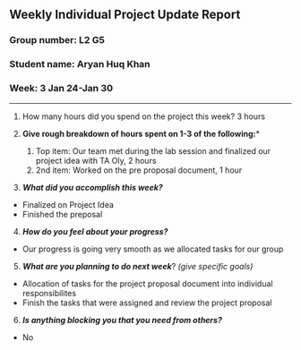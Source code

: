 ## Weekly Individual Project Update Report
### Group number: L2 G5
### Student name: Aryan Huq Khan
### Week: 3 Jan 24-Jan 30
___
1. How many hours did you spend on the project this week? 3 hours

2. **Give rough breakdown of hours spent on 1-3 of the following:***
   1. Top item: Our team met during the lab session and finalized our project idea with TA Oly, 2 hours
   2. 2nd item: Worked on the pre proposal document, 1 hour
3. ***What did you accomplish this week?***
  - Finalized on Project Idea
  - Finished the preposal 
4. ***How do you feel about your progress?*** 
  - Our progress is going very smooth as we allocated tasks for our group 
5. ***What are you planning to do next week***? _(give specific goals)_
  - Allocation of tasks for the project proposal document into individual responsibilites
  - Finish the tasks that were assigned and review the project proposal
6. ***Is anything blocking you that you need from others?*** 
  - No
